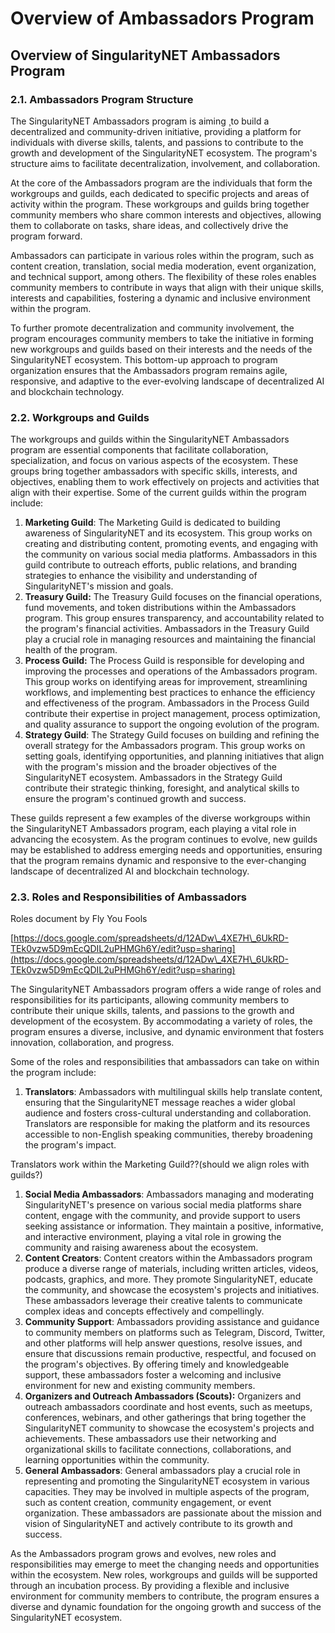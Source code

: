 # Overview of Ambassadors Program

## Overview of SingularityNET Ambassadors Program <a href="#_9qbxqikqaj59" id="_9qbxqikqaj59"></a>

### **2.1. Ambassadors Program Structure**

The SingularityNET Ambassadors program is aiming ¸to build a decentralized and community-driven initiative, providing a platform for individuals with diverse skills, talents, and passions to contribute to the growth and development of the SingularityNET ecosystem. The program's structure aims to facilitate decentralization, involvement, and collaboration.

At the core of the Ambassadors program are the individuals that form the workgroups and guilds, each dedicated to specific projects and areas of activity within the program. These workgroups and guilds bring together community members who share common interests and objectives, allowing them to collaborate on tasks, share ideas, and collectively drive the program forward.

Ambassadors can participate in various roles within the program, such as content creation, translation, social media moderation, event organization, and technical support, among others. The flexibility of these roles enables community members to contribute in ways that align with their unique skills, interests and capabilities, fostering a dynamic and inclusive environment within the program.

To further promote decentralization and community involvement, the program encourages community members to take the initiative in forming new workgroups and guilds based on their interests and the needs of the SingularityNET ecosystem. This bottom-up approach to program organization ensures that the Ambassadors program remains agile, responsive, and adaptive to the ever-evolving landscape of decentralized AI and blockchain technology.

### **2.2. Workgroups and Guilds**

The workgroups and guilds within the SingularityNET Ambassadors program are essential components that facilitate collaboration, specialization, and focus on various aspects of the ecosystem. These groups bring together ambassadors with specific skills, interests, and objectives, enabling them to work effectively on projects and activities that align with their expertise. Some of the current guilds within the program include:

1. **Marketing Guild**: The Marketing Guild is dedicated to building awareness of SingularityNET and its ecosystem. This group works on creating and distributing content, promoting events, and engaging with the community on various social media platforms. Ambassadors in this guild contribute to outreach efforts, public relations, and branding strategies to enhance the visibility and understanding of SingularityNET's mission and goals.
2. **Treasury Guild:** The Treasury Guild focuses on the financial operations, fund movements, and token distributions within the Ambassadors program. This group ensures transparency, and accountability related to the program's financial activities. Ambassadors in the Treasury Guild play a crucial role in managing resources and maintaining the financial health of the program.
3. **Process Guild:** The Process Guild is responsible for developing and improving the processes and operations of the Ambassadors program. This group works on identifying areas for improvement, streamlining workflows, and implementing best practices to enhance the efficiency and effectiveness of the program. Ambassadors in the Process Guild contribute their expertise in project management, process optimization, and quality assurance to support the ongoing evolution of the program.
4. **Strategy Guild**: The Strategy Guild focuses on building and refining the overall strategy for the Ambassadors program. This group works on setting goals, identifying opportunities, and planning initiatives that align with the program's mission and the broader objectives of the SingularityNET ecosystem. Ambassadors in the Strategy Guild contribute their strategic thinking, foresight, and analytical skills to ensure the program's continued growth and success.

These guilds represent a few examples of the diverse workgroups within the SingularityNET Ambassadors program, each playing a vital role in advancing the ecosystem. As the program continues to evolve, new guilds may be established to address emerging needs and opportunities, ensuring that the program remains dynamic and responsive to the ever-changing landscape of decentralized AI and blockchain technology.

### **2.3. Roles and Responsibilities of Ambassadors**

Roles document by Fly You Fools

[https://docs.google.com/spreadsheets/d/12ADw\_4XE7H\_6UkRD-TEk0vzw5D9mEcQDIL2uPHMGh6Y/edit?usp=sharing](https://docs.google.com/spreadsheets/d/12ADw\_4XE7H\_6UkRD-TEk0vzw5D9mEcQDIL2uPHMGh6Y/edit?usp=sharing)

The SingularityNET Ambassadors program offers a wide range of roles and responsibilities for its participants, allowing community members to contribute their unique skills, talents, and passions to the growth and development of the ecosystem. By accommodating a variety of roles, the program ensures a diverse, inclusive, and dynamic environment that fosters innovation, collaboration, and progress.

Some of the roles and responsibilities that ambassadors can take on within the program include:

1. **Translators**: Ambassadors with multilingual skills help translate content, ensuring that the SingularityNET message reaches a wider global audience and fosters cross-cultural understanding and collaboration. Translators are responsible for making the platform and its resources accessible to non-English speaking communities, thereby broadening the program's impact.

Translators work within the Marketing Guild??(should we align roles with guilds?)

1. **Social Media Ambassadors**: Ambassadors managing and moderating SingularityNET's presence on various social media platforms share content, engage with the community, and provide support to users seeking assistance or information. They maintain a positive, informative, and interactive environment, playing a vital role in growing the community and raising awareness about the ecosystem.
2. **Content Creators**: Content creators within the Ambassadors program produce a diverse range of materials, including written articles, videos, podcasts, graphics, and more. They promote SingularityNET, educate the community, and showcase the ecosystem's projects and initiatives. These ambassadors leverage their creative talents to communicate complex ideas and concepts effectively and compellingly.
3. **Community Support**: Ambassadors providing assistance and guidance to community members on platforms such as Telegram, Discord, Twitter, and other platforms will help answer questions, resolve issues, and ensure that discussions remain productive, respectful, and focused on the program's objectives. By offering timely and knowledgeable support, these ambassadors foster a welcoming and inclusive environment for new and existing community members.
4. **Organizers and Outreach Ambassadors (Scouts):** Organizers and outreach ambassadors coordinate and host events, such as meetups, conferences, webinars, and other gatherings that bring together the SingularityNET community to showcase the ecosystem's projects and achievements. These ambassadors use their networking and organizational skills to facilitate connections, collaborations, and learning opportunities within the community.
5. **General Ambassadors**: General ambassadors play a crucial role in representing and promoting the SingularityNET ecosystem in various capacities. They may be involved in multiple aspects of the program, such as content creation, community engagement, or event organization. These ambassadors are passionate about the mission and vision of SingularityNET and actively contribute to its growth and success.

As the Ambassadors program grows and evolves, new roles and responsibilities may emerge to meet the changing needs and opportunities within the ecosystem. New roles, workgroups and guilds will be supported through an incubation process. By providing a flexible and inclusive environment for community members to contribute, the program ensures a diverse and dynamic foundation for the ongoing growth and success of the SingularityNET ecosystem.



